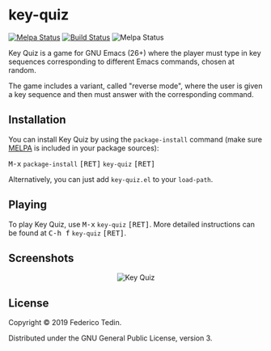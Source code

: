 # key-quiz
[![Melpa Status](http://melpa.milkbox.net/packages/key-quiz-badge.svg)](http://melpa.milkbox.net/#/key-quiz)
[![Build Status](https://travis-ci.org/federicotdn/key-quiz.svg?branch=master)](https://travis-ci.org/federicotdn/key-quiz)
![Melpa Status](https://img.shields.io/github/license/federicotdn/key-quiz.svg)

Key Quiz is a game for GNU Emacs (26+) where the player must type in key sequences corresponding to different Emacs commands, chosen at random.

The game includes a variant, called "reverse mode", where the user is given a key sequence and then must answer with the corresponding command.

## Installation
You can install Key Quiz by using the `package-install` command (make sure [MELPA](https://melpa.org/) is included in your package sources):

<kbd>M-x</kbd> `package-install` <kbd>[RET]</kbd> `key-quiz` <kbd>[RET]</kbd>

Alternatively, you can just add `key-quiz.el` to your `load-path`.

## Playing
To play Key Quiz, use <kbd>M-x</kbd> `key-quiz` <kbd>[RET]</kbd>. More detailed instructions can be found at <kbd>C-h f</kbd> `key-quiz` <kbd>[RET]</kbd>.

## Screenshots
<p align="center">
  <img src="https://user-images.githubusercontent.com/6868935/58520870-47b79c80-8190-11e9-8c71-05af76076a6f.png" alt="Key Quiz" title="" />
</p>

## License
Copyright © 2019 Federico Tedin.

Distributed under the GNU General Public License, version 3.
